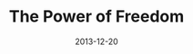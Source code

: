 ---
layout: music 
title: "The Power of Freedom"
series: "The Gift of Freedom"
date: 2013-12-20 
description: "Mason"
audio: "http://www.crossroads.net/players/media/hq/giftoffreedom_03_mason.mp3"
audio-duration: "42:40"
src: "http://www.crossroads.net/players/media/mediumHz/DefaultVideoImage.jpg"
---